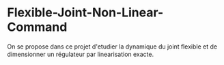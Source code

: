 # Flexible-Joint-Non-Linear-Command
On se propose dans ce projet d'etudier la dynamique du joint ﬂexible et de dimensionner un régulateur par linearisation exacte.
